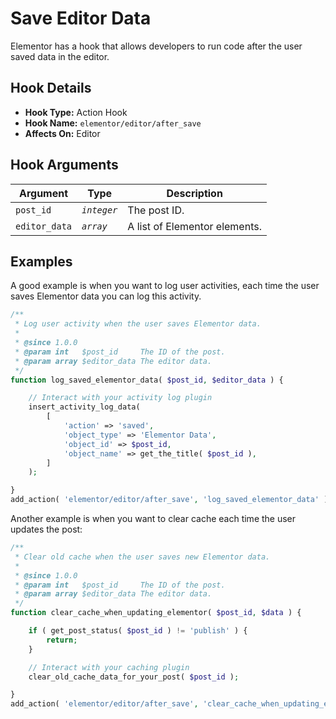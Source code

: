 # Save Editor Data

<Badge type="tip" vertical="top" text="Elementor Core" /> <Badge type="warning" vertical="top" text="Advanced" />

Elementor has a hook that allows developers to run code after the user saved data in the editor.

## Hook Details

* **Hook Type:** Action Hook
* **Hook Name:** `elementor/editor/after_save`
* **Affects On:** Editor

## Hook Arguments

| Argument      | Type        | Description                   |
|---------------|-------------|-------------------------------|
| `post_id`     | _`integer`_ | The post ID.                  |
| `editor_data` | _`array`_   | A list of Elementor elements. |

## Examples

A good example is when you want to log user activities, each time the user saves Elementor data you can log this activity.

```php
/**
 * Log user activity when the user saves Elementor data.
 *
 * @since 1.0.0
 * @param int   $post_id     The ID of the post.
 * @param array $editor_data The editor data.
 */
function log_saved_elementor_data( $post_id, $editor_data ) {

	// Interact with your activity log plugin
	insert_activity_log_data(
		[
			'action' => 'saved',
			'object_type' => 'Elementor Data',
			'object_id' => $post_id,
			'object_name' => get_the_title( $post_id ),
		]
	);

}
add_action( 'elementor/editor/after_save', 'log_saved_elementor_data' );
```

Another example is when you want to clear cache each time the user updates the post:

```php
/**
 * Clear old cache when the user saves new Elementor data.
 *
 * @since 1.0.0
 * @param int   $post_id     The ID of the post.
 * @param array $editor_data The editor data.
 */
function clear_cache_when_updating_elementor( $post_id, $data ) {

	if ( get_post_status( $post_id ) != 'publish' ) {
		return;
	}

	// Interact with your caching plugin
	clear_old_cache_data_for_your_post( $post_id );

}
add_action( 'elementor/editor/after_save', 'clear_cache_when_updating_elementor' );
```
